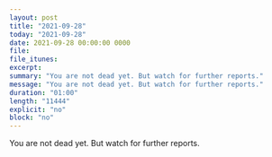 ```yaml
---
layout: post
title: "2021-09-28"
today: "2021-09-28"
date: 2021-09-28 00:00:00 0000
file:
file_itunes:
excerpt:
summary: "You are not dead yet. But watch for further reports."
message: "You are not dead yet. But watch for further reports."
duration: "01:00"
length: "11444"
explicit: "no"
block: "no"
---
```

You are not dead yet. But watch for further reports.

